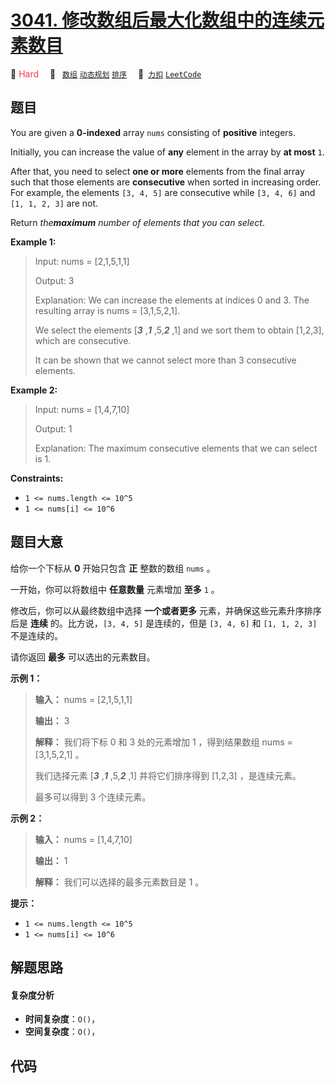 # [3041. 修改数组后最大化数组中的连续元素数目](https://2xiao.github.io/leetcode-js/problem/3041.html)

🔴 <font color=#ff334b>Hard</font>&emsp; 🔖&ensp; [`数组`](/tag/array.md) [`动态规划`](/tag/dynamic-programming.md) [`排序`](/tag/sorting.md)&emsp; 🔗&ensp;[`力扣`](https://leetcode.cn/problems/maximize-consecutive-elements-in-an-array-after-modification) [`LeetCode`](https://leetcode.com/problems/maximize-consecutive-elements-in-an-array-after-modification)

## 题目

You are given a **0-indexed** array `nums` consisting of **positive**
integers.

Initially, you can increase the value of **any** element in the array by **at
most** `1`.

After that, you need to select **one or more** elements from the final array
such that those elements are **consecutive** when sorted in increasing order.
For example, the elements `[3, 4, 5]` are consecutive while `[3, 4, 6]` and
`[1, 1, 2, 3]` are not.

Return _the**maximum** number of elements that you can select_.



**Example 1:**

> Input: nums = [2,1,5,1,1]
> 
> Output: 3
> 
> Explanation: We can increase the elements at indices 0 and 3. The resulting array is nums = [3,1,5,2,1].
> 
> We select the elements [_**3**_ ,_**1**_ ,5,_**2**_ ,1] and we sort them to obtain [1,2,3], which are consecutive.
> 
> It can be shown that we cannot select more than 3 consecutive elements.

**Example 2:**

> Input: nums = [1,4,7,10]
> 
> Output: 1
> 
> Explanation: The maximum consecutive elements that we can select is 1.

**Constraints:**

  * `1 <= nums.length <= 10^5`
  * `1 <= nums[i] <= 10^6`


## 题目大意

给你一个下标从 **0**  开始只包含 **正**  整数的数组 `nums` 。

一开始，你可以将数组中 **任意数量** 元素增加 **至多** `1` 。

修改后，你可以从最终数组中选择 **一个或者更多**  元素，并确保这些元素升序排序后是 **连续**  的。比方说，`[3, 4, 5]` 是连续的，但是
`[3, 4, 6]` 和 `[1, 1, 2, 3]` 不是连续的。

请你返回 **最多**  可以选出的元素数目。



**示例 1：**

> 
> 
> 
> 
> 
> **输入：** nums = [2,1,5,1,1]
> 
> **输出：** 3
> 
> **解释：** 我们将下标 0 和 3 处的元素增加 1 ，得到结果数组 nums = [3,1,5,2,1] 。
> 
> 我们选择元素 [_**3**_ ,_**1**_ ,5,_**2**_ ,1] 并将它们排序得到 [1,2,3] ，是连续元素。
> 
> 最多可以得到 3 个连续元素。

**示例 2：**

> 
> 
> 
> 
> 
> **输入：** nums = [1,4,7,10]
> 
> **输出：** 1
> 
> **解释：** 我们可以选择的最多元素数目是 1 。
> 
> 



**提示：**

  * `1 <= nums.length <= 10^5`
  * `1 <= nums[i] <= 10^6`


## 解题思路

#### 复杂度分析

- **时间复杂度**：`O()`，
- **空间复杂度**：`O()`，

## 代码

```javascript

```